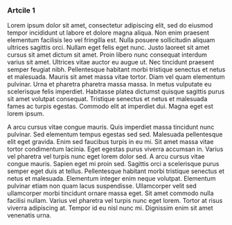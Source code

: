 ### Artcile 1

Lorem ipsum dolor sit amet, consectetur adipiscing elit, sed do eiusmod tempor incididunt ut labore et dolore magna aliqua. Non enim praesent elementum facilisis leo vel fringilla est. Nulla posuere sollicitudin aliquam ultrices sagittis orci. Nullam eget felis eget nunc. Justo laoreet sit amet cursus sit amet dictum sit amet. Proin libero nunc consequat interdum varius sit amet. Ultrices vitae auctor eu augue ut. Nec tincidunt praesent semper feugiat nibh. Pellentesque habitant morbi tristique senectus et netus et malesuada. Mauris sit amet massa vitae tortor. Diam vel quam elementum pulvinar. Urna et pharetra pharetra massa massa. In metus vulputate eu scelerisque felis imperdiet. Habitasse platea dictumst quisque sagittis purus sit amet volutpat consequat. Tristique senectus et netus et malesuada fames ac turpis egestas. Commodo elit at imperdiet dui. Magna eget est lorem ipsum.

A arcu cursus vitae congue mauris. Quis imperdiet massa tincidunt nunc pulvinar. Sed elementum tempus egestas sed sed. Malesuada pellentesque elit eget gravida. Enim sed faucibus turpis in eu mi. Sit amet massa vitae tortor condimentum lacinia. Eget egestas purus viverra accumsan in. Varius vel pharetra vel turpis nunc eget lorem dolor sed. A arcu cursus vitae congue mauris. Sapien eget mi proin sed. Sagittis orci a scelerisque purus semper eget duis at tellus. Pellentesque habitant morbi tristique senectus et netus et malesuada. Elementum integer enim neque volutpat. Elementum pulvinar etiam non quam lacus suspendisse. Ullamcorper velit sed ullamcorper morbi tincidunt ornare massa eget. Sit amet commodo nulla facilisi nullam. Varius vel pharetra vel turpis nunc eget lorem. Tortor at risus viverra adipiscing at. Tempor id eu nisl nunc mi. Dignissim enim sit amet venenatis urna.
